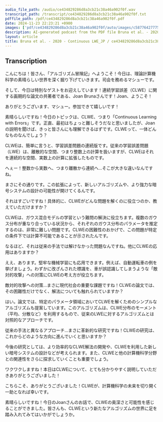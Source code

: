 ```yaml
---
audio_file_path: /audio/ce434829286d8a3cb21c38a46a902f0f.wav
transcript_path: /transcript/ce434829286d8a3cb21c38a46a902f0f.txt
pdffile_path: /pdf/ce434829286d8a3cb21c38a46a902f0f.pdf
date: 2024-11-23 22:23:21 +0900
images: ['pdf/ce434829286d8a3cb21c38a46a902f0f/auto/images/c587764277754f57dcb4a53d7227bbfffd00a5286cccc6bd21af671c65210f9a.jpg', 'pdf/ce434829286d8a3cb21c38a46a902f0f/auto/images/462e4e7975422b80d6261cd8eaf9846069b6ad1b445d148e99999943ea79c5a0.jpg', 'pdf/ce434829286d8a3cb21c38a46a902f0f/auto/images/e44ee34b04ea83d980de1c99cacf1ca6dc978fb70a326ac1f876666d4d0b01d4.jpg']
description: AI-generated podcast from the PDF file Bruna et al. - 2020 - Continuous LWE_JP
layout: article
title: Bruna et al. - 2020 - Continuous LWE_JP / ce434829286d8a3cb21c38a46a902f0f
---
```


## Transcription
こんにちは！皆さん、「アルゴリズム冒険記」へようこそ！今日は、理論計算機科学の素晴らしい世界を深く掘り下げていきます。司会を務めるマシューです。

そして、今日は特別なゲストをお迎えしています！連続学習誤差（CLWE）に関する画期的な論文の共著者である、Joan Brunaさんです！Joan、ようこそ！

ありがとうございます、マシュー。参加できて嬉しいです！

素晴らしいですね！今日のトピックは、CLWE、つまり「Continuous Learning with Errors」です。正直、最初はちょっと難しそうだなと思いましたが、Joanの説明を聞けば、きっと皆さんにも理解できるはずです。CLWEって、一体どんなものなんでしょう？

CLWEは、簡単に言うと、学習誤差問題の連続版です。従来の学習誤差問題（LWE）は、離散的な空間、つまり整数上の計算を扱いますが、CLWEはそれを連続的な空間、実数上の計算に拡張したものです。

へぇー！整数から実数へ、つまり離散から連続へ…そこが大きな違いなんですね。

まさにその通りです。この拡張によって、新しいアルゴリズムや、より強力な暗号システムの設計の可能性が開けてくるんです。

それはすごいですね！具体的に、CLWEがどんな問題を解くのに役立つのか、教えていただけますか？

CLWEは、ガウス混合モデルの学習という難問の解決に役立ちます。複数のガウス分布が重なり合っている状況から、それぞれのガウス分布のパラメータを推定するのは、非常に難しい問題です。CLWEの困難性のおかげで、この問題が特定の条件下では計算不可能であることが示されたんです。

なるほど、それは従来の手法では解けなかった問題なんですね。他にCLWEの応用はありますか？

ええ、あります。堅牢な機械学習にも応用できます。例えば、自動運転車の例を挙げましょう。わずかに改ざんされた標識を、車が誤認識してしまうような「敵対的攻撃」への対策にCLWEの考え方が役立ちます。

敵対的攻撃への対策…まさに現代社会の重要な課題ですね！CLWEの論文では、その困難性だけでなく、解法についても触れられていますか？

はい。論文では、特定のパラメータ領域においてCLWEを解くためのシンプルなアルゴリズムも提案しています。このアルゴリズムは、CLWE分布のモーメント（平均、分散など）を利用するもので、従来のLWEに対するアルゴリズムとは対照的なアプローチです。

従来の手法と異なるアプローチ…まさに革新的な研究ですね！CLWEの研究は、これからどのような方向に進んでいくと思いますか？

今後の研究としては、より効率的なCLWE解法の開発や、CLWEを利用した新しい暗号システムの設計などが考えられます。また、CLWEと他の計算機科学分野との関連性をさらに探求していくことも重要でしょう。

ワクワクしますね！本日はCLWEについて、とても分かりやすく説明していただきありがとうございました！

こちらこそ、ありがとうございました！CLWEが、計算機科学の未来を切り開く一助となれば幸いです。

素晴らしいですね！今日のJoanさんのお話で、CLWEの奥深さと可能性を感じることができました。皆さんも、CLWEという新たなアルゴリズムの世界に足を踏み入れてみてはいかがでしょうか。





